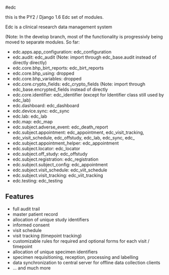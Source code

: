 #edc

this is the PY2 / Django 1.6 Edc set of modules.

Edc is a clinical research data management system

(Note: In the develop branch, most of the functionality is progressivly being moved to separate modules. So far:
* edc.apps.app_configuration: edc_configuration
* edc.audit: edc_audit (Note: import through edc_base.audit instead of directly directly)
* edc.core.bhp_birt_reports: edc_birt_reports
* edc.core.bhp_using: dropped
* edc.core.bhp_variables: dropped
* edc.core.crypto_fields: edc_crypto_fields (Note: import through edc_base.encrypted_fields instead of directly
* edc.core.identifier: edc_identifier (except for Identifier class still used by edc_lab)
* edc.dashboard: edc_dashboard
* edc.device.sync: edc_sync
* edc.lab: edc_lab
* edc.map: edc_map
* edc.subject.adverse_event: edc_death_report
* edc.subject.appointment:  edc_appointment, edc_visit_tracking, edc_visit_schedule, edc_offstudy, edc_lab, edc_sync, edc_
* edc.subject.appointment_helper:  edc_appointment
* edc.subject.locator: edc_locator
* edc.subject.off_study: edc_offstudy
* edc.subject.registration: edc_registration
* edc.subject.subject_config: edc_appointment
* edc.subject.visit_schedule: edc_viit_schedule
* edc.subject.visit_tracking: edc_viit_tracking
* edc.testing: edc_testing


Features
--------

- full audit trail
- master patient record
- allocation of unique study identifiers
- informed consent
- visit schedule
- visit tracking (timepoint tracking)
- customizable rules for required and optional forms for each visit / timepoint
- allocation of unique specimen identifiers
- specimen requisitioning, reception, processing and labelling
- data synchronization to central server for offline data collection clients
- ... and much more
